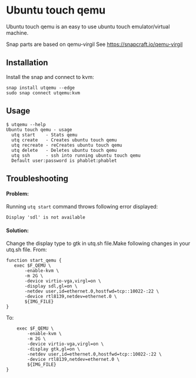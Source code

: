 # Ubuntu touch qemu

Ubuntu touch qemu is an easy to use ubuntu touch emulator/virtual machine.

Snap parts are based on qemu-virgil 
See https://snapcraft.io/qemu-virgil

## Installation
Install the snap and connect to kvm:
```
snap install utqemu --edge
sudo snap connect utqemu:kvm
```

## Usage
```
$ utqemu --help
Ubuntu touch qemu - usage
  utq start    - Stats qemu
  utq create   - Creates ubuntu touch qemu
  utq recreate - reCreates ubuntu touch qemu
  utq delete   - Deletes ubuntu touch qemu
  utq ssh      - ssh into running ubuntu touch qemu
  Default user:password is phablet:phablet
```

## Troubleshooting
#### Problem:
Running ``` utq start ``` command throws following error displayed:
 ``` 
 Display 'sdl' is not available 
 ```
#### Solution: 
Change the display type to gtk in utq.sh file.Make following changes in your utq.sh file.
 From: 
 ```
 function start_qemu {
    exec $F_QEMU \
        -enable-kvm \
        -m 2G \
        -device virtio-vga,virgl=on \
        -display sdl,gl=on \
        -netdev user,id=ethernet.0,hostfwd=tcp::10022-:22 \
        -device rtl8139,netdev=ethernet.0 \
        ${IMG_FILE}
}
```
To:
``` function start_qemu {
    exec $F_QEMU \
        -enable-kvm \
        -m 2G \
        -device virtio-vga,virgl=on \
        -display gtk,gl=on \
        -netdev user,id=ethernet.0,hostfwd=tcp::10022-:22 \
        -device rtl8139,netdev=ethernet.0 \
        ${IMG_FILE}
}
```


